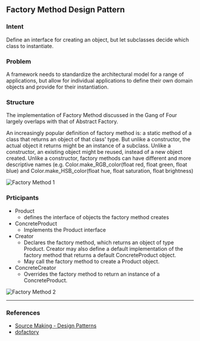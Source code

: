## Factory Method Design Pattern

### Intent
Define an interface for creating an object, but let subclasses decide which class to instantiate.

### Problem
A framework needs to standardize the architectural model for a range of applications, but allow for individual applications to define their own domain objects and provide for their instantiation.

### Structure
The implementation of Factory Method discussed in the Gang of Four largely overlaps with that of Abstract Factory.

An increasingly popular definition of factory method is: a static method of a class that returns an object of that class' type. But unlike a constructor, the actual object it returns might be an instance of a subclass. Unlike a constructor, an existing object might be reused, instead of a new object created. Unlike a constructor, factory methods can have different and more descriptive names (e.g. Color.make_RGB_color(float red, float green, float blue) and Color.make_HSB_color(float hue, float saturation, float brightness)

![Factory Method 1](Factory_Method_1.svg)

### Prticipants

* Product
    * defines the interface of objects the factory method creates
* ConcreteProduct
    * Implements the Product interface
* Creator
    * Declares the factory method, which returns an object of type Product. Creator may also define a default implementation of the factory method that returns a default ConcreteProduct object. 
    * May call the factory method to create a Product object. 
* ConcreteCreator 
    * Overrides the factory method to return an instance of a ConcreteProduct.

![Factory Method 2](Factory_Method__2.svg)

---
### References
* [Source Making - Design Patterns](https://sourcemaking.com/design_patterns/factory_method)
* [dofactory](http://www.dofactory.com/net/factory-method-design-pattern)